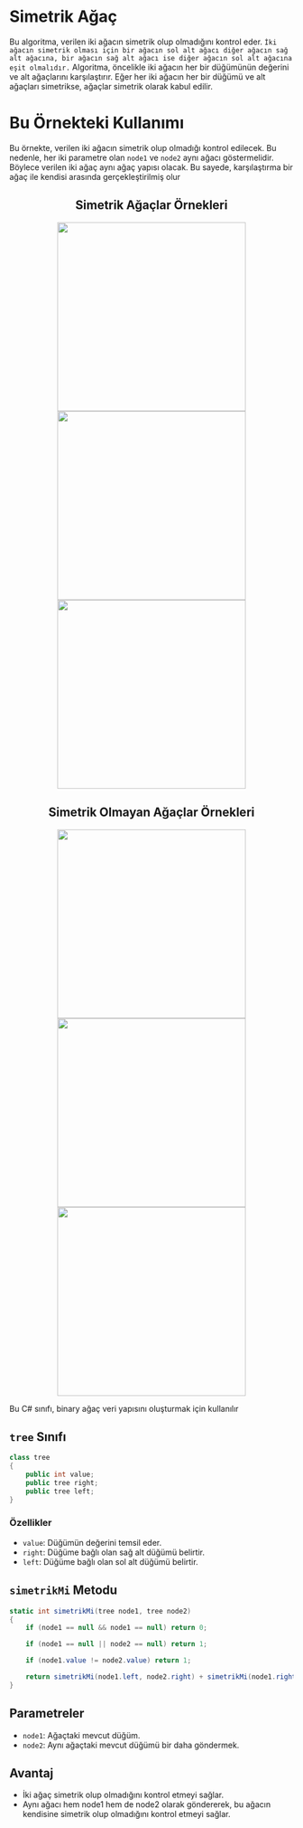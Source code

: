 # Simetrik Ağaç
Bu algoritma, verilen iki ağacın simetrik olup olmadığını kontrol eder. `İki ağacın simetrik olması için bir ağacın sol alt ağacı diğer ağacın sağ alt ağacına, bir ağacın sağ alt ağacı ise diğer ağacın sol alt ağacına eşit olmalıdır.` Algoritma, öncelikle iki ağacın her bir düğümünün değerini ve alt ağaçlarını karşılaştırır. Eğer her iki ağacın her bir düğümü ve alt ağaçları simetrikse, ağaçlar simetrik olarak kabul edilir.

# Bu Örnekteki Kullanımı
Bu örnekte, verilen iki ağacın simetrik olup olmadığı kontrol edilecek. Bu nedenle, her iki parametre olan `node1` ve `node2` aynı ağacı göstermelidir. Böylece verilen iki ağaç aynı ağaç yapısı olacak. Bu sayede, karşılaştırma bir ağaç ile kendisi arasında gerçekleştirilmiş olur

<div align="center">
    <h2>Simetrik Ağaçlar Örnekleri</h2>
    <div align="center">
        <img src="https://github.com/yasir723/Agac-Elemanlari-Yazdirmak-Pre-Order/assets/111686779/6df3b6e5-8f18-4d9a-8b24-1c6a8f628740" width="334">
        <img src="https://github.com/yasir723/Agac-Elemanlari-Yazdirmak-Pre-Order/assets/111686779/2ebf32b5-d000-476d-99e2-870f341162c0" width="334">
        <img src="https://github.com/yasir723/Agac-Elemanlari-Yazdirmak-Pre-Order/assets/111686779/5e2c82a7-0746-4b52-a230-fe7246bb0961" width="334">
    </div>
</div>


<div align="center">
    <h2>Simetrik Olmayan Ağaçlar Örnekleri</h2>
    <div align="center">
        <img src="https://github.com/yasir723/Agac-Elemanlari-Yazdirmak-Pre-Order/assets/111686779/294ca6ec-6a90-4838-89f8-6f56d1fea828" width="334">
        <img src="https://github.com/yasir723/Agac-Elemanlari-Yazdirmak-Pre-Order/assets/111686779/e25e9a6e-15b2-4815-84c5-3c29498ada75" width="334">
        <img src="https://github.com/yasir723/Agac-Elemanlari-Yazdirmak-Pre-Order/assets/111686779/725aa740-c6b1-4f8d-97f8-e9a60d8eaffb" width="334">
    </div>
</div>


Bu C# sınıfı, binary ağaç veri yapısını oluşturmak için kullanılır
## `tree` Sınıfı

```csharp
class tree
{
    public int value;
    public tree right;
    public tree left;
}
```

### Özellikler

- `value`: Düğümün değerini temsil eder.
- `right`: Düğüme bağlı olan sağ alt düğümü belirtir.
- `left`: Düğüme bağlı olan sol alt düğümü belirtir.

## `simetrikMi` Metodu
```csharp
static int simetrikMi(tree node1, tree node2)
{
    if (node1 == null && node1 == null) return 0;

    if (node1 == null || node2 == null) return 1;

    if (node1.value != node2.value) return 1; 

    return simetrikMi(node1.left, node2.right) + simetrikMi(node1.right, node2.left);
}
```

## Parametreler

- `node1`: Ağaçtaki mevcut düğüm.
- `node2`: Aynı ağaçtaki mevcut düğümü bir daha göndermek.

## Avantaj

- İki ağaç simetrik olup olmadığını kontrol etmeyi sağlar.
- Aynı ağacı hem node1 hem de node2 olarak göndererek, bu ağacın kendisine simetrik olup olmadığını kontrol etmeyi sağlar.
